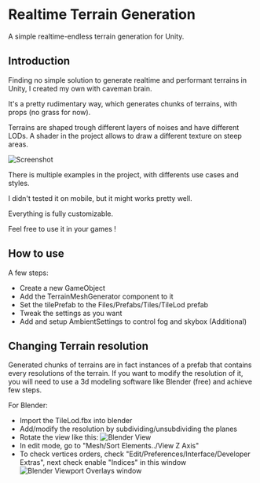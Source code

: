 # Realtime Terrain Generation

 A simple realtime-endless terrain generation for Unity.


## Introduction

Finding no simple solution to generate realtime and performant terrains in Unity, I created my own with caveman brain.

It's a pretty rudimentary way, which generates chunks of terrains, with props (no grass for now).

Terrains are shaped trough different layers of noises and have different LODs. 
A shader in the project allows to draw a different texture on steep areas.

![Screenshot](/relative/path/to/img.jpg?raw=true "Screenshot")

There is multiple examples in the project, with differents use cases and styles.

I didn't tested it on mobile, but it might works pretty well.

Everything is fully customizable.

Feel free to use it in your games !

## How to use

A few steps:
- Create a new GameObject
- Add the TerrainMeshGenerator component to it
- Set the tilePrefab to the Files/Prefabs/Tiles/TileLod prefab
- Tweak the settings as you want
- Add and setup AmbientSettings to control fog and skybox (Additional)

## Changing Terrain resolution

Generated chunks of terrains are in fact instances of a prefab that contains every resolutions of the terrain. 
If you want to modify the resolution of it, you will need to use a 3d modeling software like Blender (free) and achieve few steps.

For Blender:
- Import the TileLod.fbx into blender
- Add/modify the resolution by subdividing/unsubdividing the planes
- Rotate the view like this: ![Blender View](/relative/path/to/img.jpg?raw=true "Screenshot")
- In edit mode, go to "Mesh/Sort Elements../View Z Axis"
- To check vertices orders, check "Edit/Preferences/Interface/Developer Extras", next check enable "Indices" in this window ![Blender Viewport Overlays window](/relative/path/to/img.jpg?raw=true "Screenshot")



